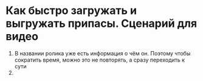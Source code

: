 # Как быстро загружать и выгружать припасы. Сценарий для видео
1. В названии ролика уже есть информация о чём он. Поэтому чтобы сократить время, можно это не повторять, а сразу переходить к сути
2. 
